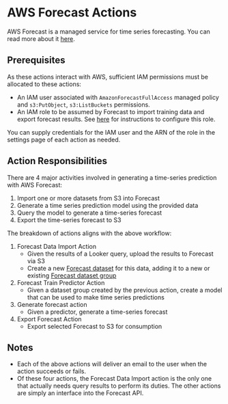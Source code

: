 # AWS Forecast Actions

AWS Forecast is a managed service for time series forecasting. You can read more about it [here](https://aws.amazon.com/forecast/).

## Prerequisites

As these actions interact with AWS, sufficient IAM permissions must be allocated to these actions:
* An IAM user associated with `AmazonForecastFullAccess` managed policy and `s3:PutObject`, `s3:ListBuckets` permissions.
* An IAM role to be assumed by Forecast to import training data and export forecast results. See [here](https://docs.aws.amazon.com/forecast/latest/dg/aws-forecast-iam-roles.html) for instructions to configure this role.

You can supply credentials for the IAM user and the ARN of the role in the settings page of each action as needed.


## Action Responsibilities

There are 4 major activities involved in generating a time-series prediction with AWS Forecast:

1. Import one or more datasets from S3 into Forecast
2. Generate a time series prediction model using the provided data
3. Query the model to generate a time-series forecast
4. Export the time-series forecast to S3

The breakdown of actions aligns with the above workflow:

1. Forecast Data Import Action
    * Given the results of a Looker query, upload the results to Forecast via S3
    * Create a new [Forecast dataset](https://docs.aws.amazon.com/forecast/latest/dg/howitworks-datasets-groups.html#howitworks-dataset) for this data, adding it to a new or existing [Forecast dataset group](https://docs.aws.amazon.com/forecast/latest/dg/howitworks-datasets-groups.html#howitworks-datasetgroup)
2. Forecast Train Predictor Action
    * Given a dataset group created by the previous action, create a model that can be used to make time series predictions
3. Generate forecast action
    * Given a predictor, generate a time-series forecast
4. Export Forecast Action
    * Export selected Forecast to S3 for consumption


## Notes

* Each of the above actions will deliver an email to the user when the action succeeds or fails.
* Of these four actions, the Forecast Data Import action is the only one that actually needs query results to perform its duties. The other actions are simply an interface into the Forecast API.